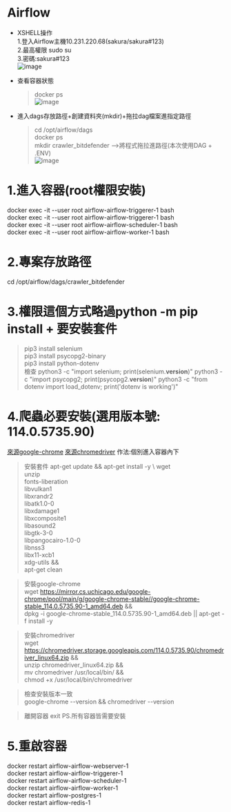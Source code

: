 # Airflow
- XSHELL操作<br>
  1.登入Airflow主機10.231.220.68(sakura/sakura#123)<br>
  2.最高權限 sudo su<br> 
  3.密碼:sakura#123<br>
![image](https://github.com/user-attachments/assets/f6b509a7-6603-4c63-9650-1bb43c22e43d)<br>
- 查看容器狀態
  > docker ps<br>
  > ![image](https://github.com/user-attachments/assets/db9cc888-0655-4629-a658-0d65dc7722ec)<br>
  
- 進入dags存放路徑+創建資料夾(mkdir)+拖拉dag檔案進指定路徑<br>
  > cd /opt/airflow/dags<br>
  > docker ps<br>
  > mkdir crawler_bitdefender -->將程式拖拉進路徑(本次使用DAG + .ENV)<br>
  > ![image](https://github.com/user-attachments/assets/bce913fb-b259-41ee-99bd-0c687d74f3cd)

# 1.進入容器(root權限安裝)
docker exec -it --user root airflow-airflow-triggerer-1 bash<br>
docker exec -it --user root airflow-airflow-triggerer-1 bash<br>
docker exec -it --user root airflow-airflow-scheduler-1 bash<br>
docker exec -it --user root airflow-airflow-worker-1 bash

# 2.專案存放路徑
cd /opt/airflow/dags/crawler_bitdefender

# 3.權限這個方式略過python -m pip install + 要安裝套件
  > pip3 install selenium<br>
    pip3 install psycopg2-binary<br>
    pip3 install python-dotenv<br>
  檢查
  python3 -c "import selenium; print(selenium.__version__)"
  python3 -c "import psycopg2; print(psycopg2.__version__)"
  python3 -c "from dotenv import load_dotenv; print('dotenv is working')"


# 4.爬蟲必要安裝(選用版本號: 114.0.5735.90)
[來源google-chrome](https://mirror.cs.uchicago.edu/google-chrome/pool/main/g/google-chrome-stable/)
[來源chromedriver](https://chromedriver.storage.googleapis.com/)
作法:個別進入容器內下
> 安裝套件
    apt-get update && apt-get install -y \ 
    wget \
    unzip \
    fonts-liberation \
    libvulkan1 \
    libxrandr2 \
    libatk1.0-0 \
    libxdamage1 \
    libxcomposite1 \
    libasound2 \
    libgtk-3-0 \
    libpangocairo-1.0-0 \
    libnss3 \
    libx11-xcb1 \
    xdg-utils && \
    apt-get clean

> 安裝google-chrome<br>
wget https://mirror.cs.uchicago.edu/google-chrome/pool/main/g/google-chrome-stable//google-chrome-stable_114.0.5735.90-1_amd64.deb && \
dpkg -i google-chrome-stable_114.0.5735.90-1_amd64.deb || apt-get -f install -y

> 安裝chromedriver<br>
wget https://chromedriver.storage.googleapis.com/114.0.5735.90/chromedriver_linux64.zip && \
unzip chromedriver_linux64.zip && \
mv chromedriver /usr/local/bin/ && \
chmod +x /usr/local/bin/chromedriver 

> 檢查安裝版本一致<br>
google-chrome --version && chromedriver --version<br>
  
> 離開容器 exit
PS.所有容器皆需要安裝

# 5.重啟容器
  docker restart airflow-airflow-webserver-1<br>
  docker restart airflow-airflow-triggerer-1<br>
  docker restart airflow-airflow-scheduler-1<br>
  docker restart airflow-airflow-worker-1<br>
  docker restart airflow-postgres-1<br>
  docker restart airflow-redis-1<br>

  

